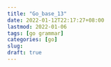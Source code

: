 ```yaml
---
title: "Go_base_13"
date: 2022-01-12T22:17:27+08:00
lastmod: 2022-01-06
tags: [go grammar]
categories: [go]
slug: 
draft: true
---
```


